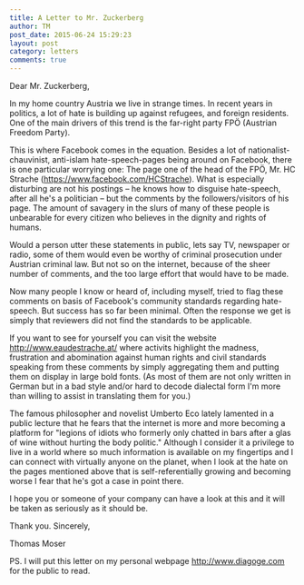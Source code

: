 ```yaml
---
title: A Letter to Mr. Zuckerberg
author: TM
post_date: 2015-06-24 15:29:23
layout: post
category: letters
comments: true
---
```


Dear Mr. Zuckerberg,

In my home country Austria we live in strange times. In recent years in politics, a lot of hate is building up against refugees, and foreign residents. One of the main drivers of this trend is the far-right party FPÖ (Austrian Freedom Party).

This is where Facebook comes in the equation. Besides a lot of nationalist-chauvinist, anti-islam hate-speech-pages being around on Facebook, there is one particular worrying one: The page one of the head of the FPÖ, Mr. HC Strache (<https://www.facebook.com/HCStrache>). What is especially disturbing are not his postings – he knows how to disguise hate-speech, after all he's a politician – but the comments by the followers/visitors of his page. The amount of savagery in the slurs of many of these people is unbearable for every citizen who believes in the dignity and rights of humans.

Would a person utter these statements in public, lets say TV, newspaper or radio, some of them would even be worthy of criminal prosecution under Austrian criminal law. But not so on the internet, because of the sheer number of comments, and the too large effort that would have to be made.

Now many people I know or heard of, including myself, tried to flag these comments on basis of Facebook's community standards regarding hate-speech. But success has so far been minimal. Often the response we get is simply that reviewers did not find the standards to be applicable.

If you want to see for yourself you can visit the website <http://www.eaudestrache.at/> where activits highlight the madness, frustration and abomination against human rights and civil standards speaking from these comments by simply aggregating them and putting them on display in large bold fonts. (As most of them are not only written in German but in a bad style and/or hard to decode dialectal form I'm more than willing to assist in translating them for you.)

The famous philosopher and novelist Umberto Eco lately lamented in a public lecture that he fears that the internet is more and more becoming a platform for "legions of idiots who formerly only chatted in bars after a glas of wine without hurting the body politic." Although I consider it a privilege to live in a world where so much information is available on my fingertips and I can connect with virtually anyone on the planet, when I look at the hate on the pages mentioned above that is self-referentially growing and becoming worse I fear that he's got a case in point there.

I hope you or someone of your company can have a look at this and it will be taken as seriously as it should be.

Thank you. Sincerely,

Thomas Moser

PS. I will put this letter on my personal webpage <http://www.diagoge.com> for the public to read.
